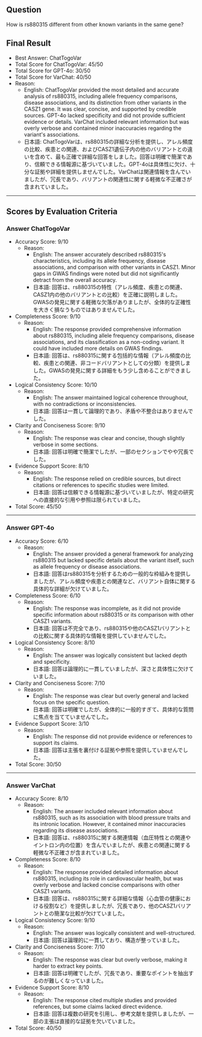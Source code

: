 ## Question

How is rs880315 different from other known variants in the same gene?

## Final Result

- Best Answer: ChatTogoVar
- Total Score for ChatTogoVar: 45/50
- Total Score for GPT-4o: 30/50
- Total Score for VarChat: 40/50
- Reason:
  - English: ChatTogoVar provided the most detailed and accurate analysis of rs880315, including allele frequency comparisons, disease associations, and its distinction from other variants in the CASZ1 gene. It was clear, concise, and supported by credible sources. GPT-4o lacked specificity and did not provide sufficient evidence or details. VarChat included relevant information but was overly verbose and contained minor inaccuracies regarding the variant's associations.
  - 日本語: ChatTogoVarは、rs880315の詳細な分析を提供し、アレル頻度の比較、疾患との関連、およびCASZ1遺伝子内の他のバリアントとの違いを含めて、最も正確で詳細な回答をしました。回答は明確で簡潔であり、信頼できる情報源に基づいていました。GPT-4oは具体性に欠け、十分な証拠や詳細を提供しませんでした。VarChatは関連情報を含んでいましたが、冗長であり、バリアントの関連性に関する軽微な不正確さが含まれていました。

---

## Scores by Evaluation Criteria

### Answer ChatTogoVar
- Accuracy Score: 9/10
  - Reason: 
    - English: The answer accurately described rs880315's characteristics, including its allele frequency, disease associations, and comparison with other variants in CASZ1. Minor gaps in GWAS findings were noted but did not significantly detract from the overall accuracy.
    - 日本語: 回答は、rs880315の特性（アレル頻度、疾患との関連、CASZ1内の他のバリアントとの比較）を正確に説明しました。GWASの発見に関する軽微な欠落がありましたが、全体的な正確性を大きく損なうものではありませんでした。
- Completeness Score: 9/10
  - Reason: 
    - English: The response provided comprehensive information about rs880315, including allele frequency comparisons, disease associations, and its classification as a non-coding variant. It could have included more details on GWAS findings.
    - 日本語: 回答は、rs880315に関する包括的な情報（アレル頻度の比較、疾患との関連、非コードバリアントとしての分類）を提供しました。GWASの発見に関する詳細をもう少し含めることができました。
- Logical Consistency Score: 10/10
  - Reason: 
    - English: The answer maintained logical coherence throughout, with no contradictions or inconsistencies.
    - 日本語: 回答は一貫して論理的であり、矛盾や不整合はありませんでした。
- Clarity and Conciseness Score: 9/10
  - Reason: 
    - English: The response was clear and concise, though slightly verbose in some sections.
    - 日本語: 回答は明確で簡潔でしたが、一部のセクションでやや冗長でした。
- Evidence Support Score: 8/10
  - Reason: 
    - English: The response relied on credible sources, but direct citations or references to specific studies were limited.
    - 日本語: 回答は信頼できる情報源に基づいていましたが、特定の研究への直接的な引用や参照は限られていました。
- Total Score: 45/50

---

### Answer GPT-4o
- Accuracy Score: 6/10
  - Reason: 
    - English: The answer provided a general framework for analyzing rs880315 but lacked specific details about the variant itself, such as allele frequency or disease associations.
    - 日本語: 回答はrs880315を分析するための一般的な枠組みを提供しましたが、アレル頻度や疾患との関連など、バリアント自体に関する具体的な詳細が欠けていました。
- Completeness Score: 6/10
  - Reason: 
    - English: The response was incomplete, as it did not provide specific information about rs880315 or its comparison with other CASZ1 variants.
    - 日本語: 回答は不完全であり、rs880315や他のCASZ1バリアントとの比較に関する具体的な情報を提供していませんでした。
- Logical Consistency Score: 8/10
  - Reason: 
    - English: The answer was logically consistent but lacked depth and specificity.
    - 日本語: 回答は論理的に一貫していましたが、深さと具体性に欠けていました。
- Clarity and Conciseness Score: 7/10
  - Reason: 
    - English: The response was clear but overly general and lacked focus on the specific question.
    - 日本語: 回答は明確でしたが、全体的に一般的すぎて、具体的な質問に焦点を当てていませんでした。
- Evidence Support Score: 3/10
  - Reason: 
    - English: The response did not provide evidence or references to support its claims.
    - 日本語: 回答は主張を裏付ける証拠や参照を提供していませんでした。
- Total Score: 30/50

---

### Answer VarChat
- Accuracy Score: 8/10
  - Reason: 
    - English: The answer included relevant information about rs880315, such as its association with blood pressure traits and its intronic location. However, it contained minor inaccuracies regarding its disease associations.
    - 日本語: 回答は、rs880315に関する関連情報（血圧特性との関連やイントロン内の位置）を含んでいましたが、疾患との関連に関する軽微な不正確さが含まれていました。
- Completeness Score: 8/10
  - Reason: 
    - English: The response provided detailed information about rs880315, including its role in cardiovascular health, but was overly verbose and lacked concise comparisons with other CASZ1 variants.
    - 日本語: 回答は、rs880315に関する詳細な情報（心血管の健康における役割など）を提供しましたが、冗長であり、他のCASZ1バリアントとの簡潔な比較が欠けていました。
- Logical Consistency Score: 9/10
  - Reason: 
    - English: The answer was logically consistent and well-structured.
    - 日本語: 回答は論理的に一貫しており、構造が整っていました。
- Clarity and Conciseness Score: 7/10
  - Reason: 
    - English: The response was clear but overly verbose, making it harder to extract key points.
    - 日本語: 回答は明確でしたが、冗長であり、重要なポイントを抽出するのが難しくなっていました。
- Evidence Support Score: 8/10
  - Reason: 
    - English: The response cited multiple studies and provided references, but some claims lacked direct evidence.
    - 日本語: 回答は複数の研究を引用し、参考文献を提供しましたが、一部の主張は直接的な証拠を欠いていました。
- Total Score: 40/50